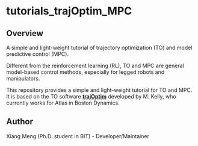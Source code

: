 # tutorials_trajOptim_MPC

## Overview
A simple and light-weight tutorial of trajectory optimization (TO) and model predictive control (MPC).

Different from the reinforcement learning (RL), TO and MPC are general model-based control methods, especially for legged robots and manipulators. 

This repository provides a simple and light-weight tutorial for TO and MPC. It is based on the TO software [__trajOptim__](https://github.com/MatthewPeterKelly/OptimTraj) developed by M. Kelly, who currently works for Atlas in Boston Dynamics.

## Author
Xiang Meng (Ph.D. student in BIT) - Developer/Maintainer

